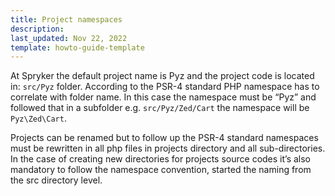 ```yaml
---
title: Project namespaces
description:
last_updated: Nov 22, 2022
template: howto-guide-template
---
```


At Spryker the default project name is Pyz and the project code is located in: `src/Pyz` folder. According to the PSR-4 standard PHP namespace has to correlate with folder name. In this case the namespace must be “Pyz” and followed that in a subfolder e.g. `src/Pyz/Zed/Cart` the namespace will be `Pyz\Zed\Cart`.

Projects can be renamed but to follow up the PSR-4 standard namespaces must be rewritten in all php files in projects directory and all sub-directories.
In the case of creating new directories for projects source codes it’s also mandatory to follow the namespace convention, started the naming from the src directory level.
